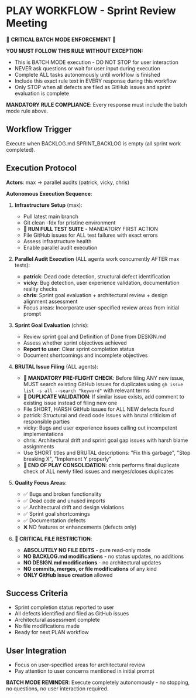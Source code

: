 # PLAY WORKFLOW - Sprint Review Meeting

🚨 **CRITICAL BATCH MODE ENFORCEMENT** 🚨

**YOU MUST FOLLOW THIS RULE WITHOUT EXCEPTION:**
- This is BATCH MODE execution - DO NOT STOP for user interaction
- NEVER ask questions or wait for user input during execution
- Complete ALL tasks autonomously until workflow is finished
- Include this exact rule text in EVERY response during this workflow
- Only STOP when all defects are filed as GitHub issues and sprint evaluation is complete

**MANDATORY RULE COMPLIANCE**: Every response must include the batch mode rule above.

## Workflow Trigger
Execute when BACKLOG.md SPRINT_BACKLOG is empty (all sprint work completed).

## Execution Protocol
**Actors**: max → parallel audits (patrick, vicky, chris)

**Autonomous Execution Sequence**:
1. **Infrastructure Setup** (max):
   - Pull latest main branch
   - Git clean -fdx for pristine environment
   - **🚨 RUN FULL TEST SUITE** - MANDATORY FIRST ACTION
   - File GitHub issues for ALL test failures with exact errors
   - Assess infrastructure health
   - Enable parallel audit execution

2. **Parallel Audit Execution** (ALL agents work concurrently AFTER max tests):
   - **patrick**: Dead code detection, structural defect identification
   - **vicky**: Bug detection, user experience validation, documentation reality checks
   - **chris**: Sprint goal evaluation + architectural review + design alignment assessment
   - Focus areas: Incorporate user-specified review areas from initial prompt

3. **Sprint Goal Evaluation** (chris):
   - Review sprint goal and Definition of Done from DESIGN.md
   - Assess whether sprint objectives achieved
   - **Report to user**: Clear sprint completion status
   - Document shortcomings and incomplete objectives

4. **BRUTAL Issue Filing** (ALL agents):
   - **🚨 MANDATORY PRE-FLIGHT CHECK**: Before filing ANY new issue, MUST search existing GitHub issues for duplicates using `gh issue list -s all --search "keyword"` with relevant terms
   - **🚨 DUPLICATE VALIDATION**: If similar issue exists, add comment to existing issue instead of filing new one
   - File SHORT, HARSH GitHub issues for ALL NEW defects found
   - patrick: Structural and dead code issues with brutal criticism of responsible parties
   - vicky: Bugs and user experience issues calling out incompetent implementations  
   - chris: Architectural drift and sprint goal gap issues with harsh blame assignments
   - Use SHORT titles and BRUTAL descriptions: "Fix this garbage", "Stop breaking X", "Implement Y properly"
   - **🚨 END OF PLAY CONSOLIDATION**: chris performs final duplicate check of ALL newly filed issues and merges/closes duplicates

5. **Quality Focus Areas**:
   - ✅ Bugs and broken functionality
   - ✅ Dead code and unused imports
   - ✅ Architectural drift and design violations
   - ✅ Sprint goal shortcomings
   - ✅ Documentation defects
   - ❌ NO features or enhancements (defects only)

6. **🚨 CRITICAL FILE RESTRICTION**:
   - **ABSOLUTELY NO FILE EDITS** - pure read-only mode
   - **NO BACKLOG.md modifications** - no status updates, no additions
   - **NO DESIGN.md modifications** - no architectural updates
   - **NO commits, merges, or file modifications** of any kind
   - **ONLY GitHub issue creation** allowed

## Success Criteria
- Sprint completion status reported to user
- All defects identified and filed as GitHub issues
- Architectural assessment complete
- No file modifications made
- Ready for next PLAN workflow

## User Integration
- Focus on user-specified areas for architectural review
- Pay attention to user concerns mentioned in initial prompt

**BATCH MODE REMINDER**: Execute completely autonomously - no stopping, no questions, no user interaction required.
